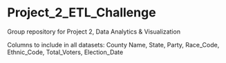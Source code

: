 # Project_2_ETL_Challenge
Group repository for Project 2, Data Analytics &amp; Visualization


Columns to include in all datasets:
County Name, State, Party, Race_Code, Ethnic_Code, Total_Voters, Election_Date
